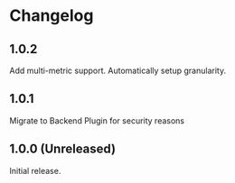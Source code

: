 # Changelog

## 1.0.2

Add multi-metric support.
Automatically setup granularity.
## 1.0.1

Migrate to Backend Plugin for security reasons
## 1.0.0 (Unreleased)

Initial release. 
